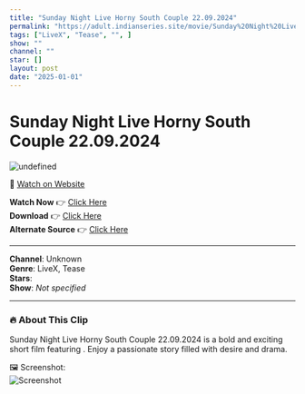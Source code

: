 ```yaml
---
title: "Sunday Night Live Horny South Couple 22.09.2024"
permalink: "https://adult.indianseries.site/movie/Sunday%20Night%20Live%20Horny%20South%20Couple%2022.09.2024"
tags: ["LiveX", "Tease", "", ]
show: ""
channel: ""
star: []
layout: post
date: "2025-01-01"
---
```


# Sunday Night Live Horny South Couple 22.09.2024

![undefined](https://desisins.com/wp-content/uploads/2024/09/South-Indian-Couple-DesiSins.com_.jpg)

🔗 [Watch on Website](https://adult.indianseries.site/movie/Sunday%20Night%20Live%20Horny%20South%20Couple%2022.09.2024)

**Watch Now** 👉 [Click Here](https://adult.indianseries.site/movie/Sunday%20Night%20Live%20Horny%20South%20Couple%2022.09.2024)  
**Download** 👉 [Click Here](https://adult.indianseries.site/movie/Sunday%20Night%20Live%20Horny%20South%20Couple%2022.09.2024)  
**Alternate Source** 👉 [Click Here](https://adult.indianseries.site/movie/Sunday%20Night%20Live%20Horny%20South%20Couple%2022.09.2024)

---

**Channel**: Unknown  
**Genre**: LiveX, Tease  
**Stars**:   
**Show**: *Not specified*

---

### 🔥 About This Clip

Sunday Night Live Horny South Couple 22.09.2024 is a bold and exciting short film featuring . Enjoy a passionate story filled with desire and drama.
 
🖼️ Screenshot:  
![Screenshot](https://desisins.com/wp-content/uploads/2024/09/South-Indian-Couple-DesiSins.com_.jpg)
